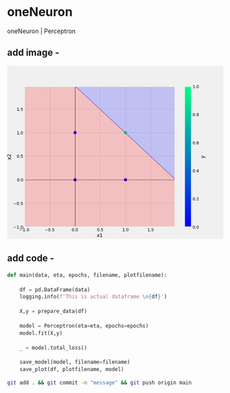 # oneNeuron
oneNeuron | Perceptron



## add image -
![sample Image](plots/and.png)

## add code -
```python
def main(data, eta, epochs, filename, plotfilename):

    df = pd.DataFrame(data)
    logging.info(f'This is actual dataframe \n{df}')

    X,y = prepare_data(df)

    model = Perceptron(eta=eta, epochs=epochs)
    model.fit(X,y)

    _ = model.total_loss()

    save_model(model, filename=filename)
    save_plot(df, plotfilename, model)
```
``` bash
git add . && git commit -m "message" && git push origin main
```